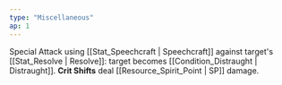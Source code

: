 ```yaml
---
type: "Miscellaneous"
ap: 1
---
```


Special Attack using [[Stat_Speechcraft | Speechcraft]] against target's [[Stat_Resolve | Resolve]]: target becomes [[Condition_Distraught | Distraught]]. **Crit Shifts** deal [[Resource_Spirit_Point | SP]] damage.
